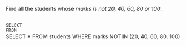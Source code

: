 Find all the students whose _marks is not 20, 40, 60, 80 or 100_.



<Editor lang="sql" dbName="students1.db" type="exercise">
<code>
SELECT
FROM
</code>

<solution>
SELECT *
FROM students
WHERE marks NOT IN (20, 40, 60, 80, 100)
</solution>
</Editor>